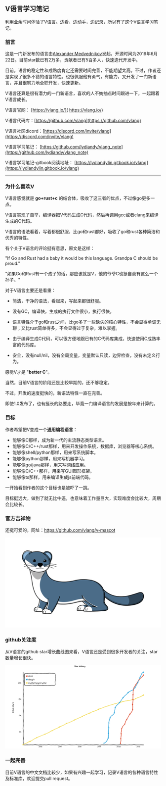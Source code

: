 

## V语言学习笔记

利用业余时间体验了V语言。边看，边动手，边记录，所以有了这个V语言学习笔记。

### 前言

这是一门新发布的语言由[Alexander Medvednikov](https://github.com/medvednikov)发起，开源时间为2019年6月22日。目前star数已有2万多，贡献者已有5百多人，快速迭代开发中。

目前，语言的稳定性和成熟度肯定还需要时间完善，不能期望太高。不过，作者还是实现了很多不错的语言特性。也很佩服他有勇气，有能力，又开发了一门新语言，并且很努力地全职开发，快速更新。

V语言还算是很有潜力的一门新语言，喜欢的人不妨抽点时间跟进一下，一起跟着V语言成长。

V语言官网： [https://vlang.io/]( https://vlang.io/)

V语言代码库：[https://github.com/vlang](https://github.com/vlang)

V语言社区dicord：[https://discord.com/invite/vlang](https://discord.com/invite/vlang)

V语言学习笔记： [https://github.com/lydiandy/vlang_note](https://github.com/lydiandy/vlang_note)

V语言学习笔记-gitbook阅读地址： [https://lydiandylin.gitbook.io/vlang](https://lydiandylin.gitbook.io/vlang)

---

### **为什么喜欢V**

V语言感觉就是 **go+rust+c** 的结合体，吸收了这三者的优点，不过像go更多一点。

V语言实现了自举，编译器把V代码生成C代码，然后再调用gcc或者clang来编译生成的C代码。

V语言的语法看着，写着都很舒服，比go和rust都好，吸收了go和rust各种简洁和优秀的特性。

有个关于V语言的评论挺有意思，原文是这样：

"If Go and Rust had a baby it would be this language. Grandpa C should be proud."

"如果Go和Rust有一个孩子的话，那应该就是V，他的爷爷C也挺自豪有这么一个孙子。"

对于V语言主要还是看重：

- 简洁，干净的语法，看起来，写起来都很舒服。

- 没有GC，编译快，生成的执行文件很小，执行很快。


- 语言特性介于go和rust之间，比go多了一些缺失的核心特性，不会显得单调无聊；又比rust简单得多，不会显得过于复杂，难以掌握。


- 由于编译生成C代码，可以很方便地跟已有的C代码库集成，快速使用C成熟丰富的代码库。


- 安全，没有null/nil，没有全局变量，变量默认只读，边界检查，没有未定义行为。


感觉V才是 "**better C**"。

当然，目前V语言的阶段还是比较早期的，还不够稳定。

不过，开发的速度挺快的，新语法特性一直在完善。

即使1.0发布了，也有挺长的路要走，毕竟一门编译语言的发展是按年来计算的。

### 目标

作者希望把V变成一个**通用编程语言**：

- 能够像C那样，成为新一代的主流静态类型语言。
- 能够像C/C++/rust那样，用来开发操作系统，数据库，浏览器等核心系统。
- 能够像shell/python那样，用来写系统脚本。
- 能够像python那样，用来写机器学习。
- 能够像go/java那样，用来写网络应用。
- 能够像C/C++那样，用来写GUI图形框架。
- 能够像ts那样，用来编译生成js前端代码。

一开始看到作者的这个目标也是被吓了一跳。

目标挺远大，做到了就无比牛逼，也意味着工作量巨大，实现难度会比较大，周期会比较长。

### 官方吉祥物

还挺可爱的，网址：https://github.com/vlang/v-mascot

![veasel](image/veasel.svg)

### github关注度

从V语言的github star增长曲线图来看，V语言还是受到很多开发者的关注，star数量增长很快。

![v增长曲线202104](image/v增长曲线202104.png)

### **一起完善**

目前V语言的中文文档比较少，如果有兴趣一起学习，记录V语言的各种语言特性及标准库，欢迎提交pull request。
